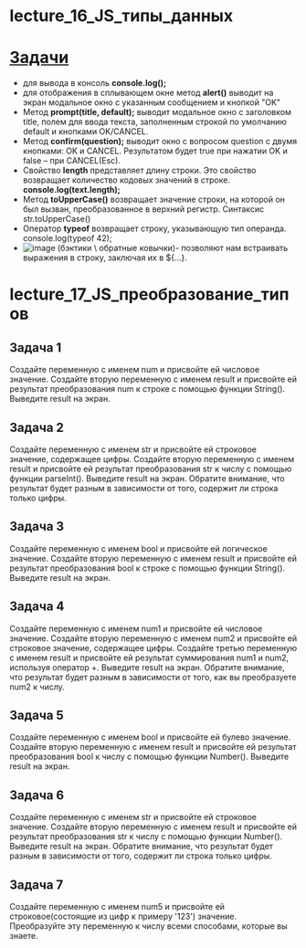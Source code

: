 # lecture_16_JS_типы_данных  
#  [Задачи ](https://github.com/schoolteacherMP/lecture_16_JS/blob/main/tasks.md)  

-  для вывода в консоль **console.log();**  
-  для отображения в сплывающем окне метод **alert()** выводит на экран модальное окно с указанным сообщением и кнопкой "OK"  
-  Метод **prompt(title, default);** выводит модальное окно с заголовком title, полем для ввода текста, заполненным строкой по умолчанию default и кнопками OK/CANCEL. 
-  Метод **confirm(question);** выводит окно с вопросом question с двумя кнопками: OK и CANCEL. Результатом будет true при нажатии OK и false – при CANCEL(Esc).  
-  Свойство **length** представляет длину строки. Это свойство возвращает количество кодовых значений в строке.  **console.log(text.length);**  
-  Метод **toUpperCase()** возвращает значение строки, на которой он был вызван, преобразованное в верхний регистр. Синтаксис str.toUpperCase()  
-  Оператор **typeof** возвращает строку, указывающую тип операнда. console.log(typeof 42);  
-  ![image](https://user-images.githubusercontent.com/113675674/211532126-33440812-147c-44f3-99bc-638f40f0ea8c.png) (бэктики \ обратные ковычки)- позволяют нам встраивать выражения в строку, заключая их в ${…}.  


# lecture_17_JS_преобразование_типов

## Задача 1  
Создайте переменную с именем num и присвойте ей числовое значение. Создайте вторую переменную с именем result и присвойте ей результат преобразования num к строке с помощью функции String(). Выведите result на экран.  

## Задача 2  
Создайте переменную с именем str и присвойте ей строковое значение, содержащее цифры. Создайте вторую переменную с именем result и присвойте ей результат преобразования str к числу с помощью функции parseInt(). Выведите result на экран. Обратите внимание, что результат будет разным в зависимости от того, содержит ли строка только цифры.  

## Задача 3  
Создайте переменную с именем bool и присвойте ей логическое значение. Создайте вторую переменную с именем result и присвойте ей результат преобразования bool к строке с помощью функции String(). Выведите result на экран.  

## Задача 4  
Создайте переменную с именем num1 и присвойте ей числовое значение. Создайте вторую переменную с именем num2 и присвойте ей строковое значение, содержащее цифры. Создайте третью переменную с именем result и присвойте ей результат суммирования num1 и num2, используя оператор +. Выведите result на экран. Обратите внимание, что результат будет разным в зависимости от того, как вы преобразуете num2 к числу.  
  
## Задача 5  
Создайте переменную с именем bool и присвойте ей булево значение. Создайте вторую переменную с именем result и присвойте ей результат преобразования bool к числу с помощью функции Number(). Выведите result на экран.  

## Задача 6  
Создайте переменную с именем str и присвойте ей строковое значение. Создайте вторую переменную с именем result и присвойте ей результат преобразования str к числу с помощью функции Number(). Выведите result на экран. Обратите внимание, что результат будет разным в зависимости от того, содержит ли строка только цифры.  

## Задача 7  
Создайте переменную с именем num5 и присвойте ей строковое(состоящие из цифр к примеру '123') значение.  
Преобразуйте эту переменную к числу всеми способами, которые вы знаете.  
